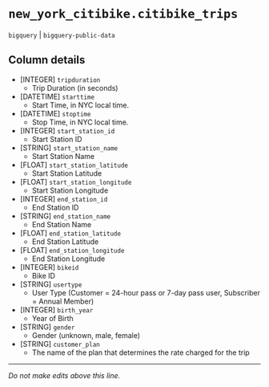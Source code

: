 # `new_york_citibike.citibike_trips`
`bigquery` | `bigquery-public-data`

## Column details
* [INTEGER]   `tripduration`
  - Trip Duration (in seconds)
* [DATETIME]  `starttime`
  - Start Time, in NYC local time.
* [DATETIME]  `stoptime`
  - Stop Time, in NYC local time.
* [INTEGER]   `start_station_id`
  - Start Station ID
* [STRING]    `start_station_name`
  - Start Station Name
* [FLOAT]     `start_station_latitude`
  - Start Station Latitude
* [FLOAT]     `start_station_longitude`
  - Start Station Longitude
* [INTEGER]   `end_station_id`
  - End Station ID
* [STRING]    `end_station_name`
  - End Station Name
* [FLOAT]     `end_station_latitude`
  - End Station Latitude
* [FLOAT]     `end_station_longitude`
  - End Station Longitude
* [INTEGER]   `bikeid`
  - Bike ID
* [STRING]    `usertype`
  - User Type (Customer = 24-hour pass or 7-day pass user, Subscriber = Annual Member)
* [INTEGER]   `birth_year`
  - Year of Birth
* [STRING]    `gender`
  - Gender (unknown, male, female)
* [STRING]    `customer_plan`
  - The name of the plan that determines the rate charged for the trip

-------------------------------------------------------------------------------
*Do not make edits above this line.*
